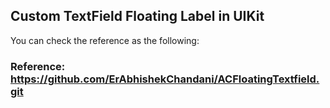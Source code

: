 ## Custom TextField Floating Label in UIKit

You can check the reference as the following:
### Reference: https://github.com/ErAbhishekChandani/ACFloatingTextfield.git
